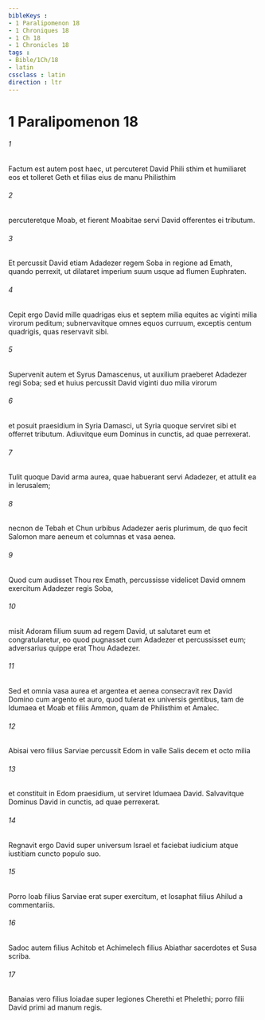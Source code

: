 ```yaml
---
bibleKeys : 
- 1 Paralipomenon 18
- 1 Chroniques 18
- 1 Ch 18
- 1 Chronicles 18
tags : 
- Bible/1Ch/18
- latin
cssclass : latin
direction : ltr
---
```


# 1 Paralipomenon 18

###### 1
Factum est autem post haec, ut percuteret David Phili sthim et humiliaret eos et tolleret Geth et filias eius de manu Philisthim 
###### 2
percuteretque Moab, et fierent Moabitae servi David offerentes ei tributum.
###### 3
Et percussit David etiam Adadezer regem Soba in regione ad Emath, quando perrexit, ut dilataret imperium suum usque ad flumen Euphraten. 
###### 4
Cepit ergo David mille quadrigas eius et septem milia equites ac viginti milia virorum peditum; subnervavitque omnes equos curruum, exceptis centum quadrigis, quas reservavit sibi. 
###### 5
Supervenit autem et Syrus Damascenus, ut auxilium praeberet Adadezer regi Soba; sed et huius percussit David viginti duo milia virorum 
###### 6
et posuit praesidium in Syria Damasci, ut Syria quoque serviret sibi et offerret tributum. Adiuvitque eum Dominus in cunctis, ad quae perrexerat. 
###### 7
Tulit quoque David arma aurea, quae habuerant servi Adadezer, et attulit ea in Ierusalem; 
###### 8
necnon de Tebah et Chun urbibus Adadezer aeris plurimum, de quo fecit Salomon mare aeneum et columnas et vasa aenea.
###### 9
Quod cum audisset Thou rex Emath, percussisse videlicet David omnem exercitum Adadezer regis Soba, 
###### 10
misit Adoram filium suum ad regem David, ut salutaret eum et congratularetur, eo quod pugnasset cum Adadezer et percussisset eum; adversarius quippe erat Thou Adadezer. 
###### 11
Sed et omnia vasa aurea et argentea et aenea consecravit rex David Domino cum argento et auro, quod tulerat ex universis gentibus, tam de Idumaea et Moab et filiis Ammon, quam de Philisthim et Amalec.
###### 12
Abisai vero filius Sarviae percussit Edom in valle Salis decem et octo milia 
###### 13
et constituit in Edom praesidium, ut serviret Idumaea David. Salvavitque Dominus David in cunctis, ad quae perrexerat.
###### 14
Regnavit ergo David super universum Israel et faciebat iudicium atque iustitiam cuncto populo suo. 
###### 15
Porro Ioab filius Sarviae erat super exercitum, et Iosaphat filius Ahilud a commentariis. 
###### 16
Sadoc autem filius Achitob et Achimelech filius Abiathar sacerdotes et Susa scriba. 
###### 17
Banaias vero filius Ioiadae super legiones Cherethi et Phelethi; porro filii David primi ad manum regis.
